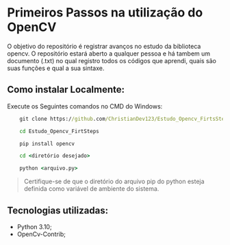 # Primeiros Passos na utilização do OpenCV

O objetivo do repositório é registrar avanços no estudo da biblioteca opencv. O repositório estará aberto a qualquer pessoa e há tambem um documento (.txt) no qual registro todos os códigos que aprendi, quais são suas funções e qual a sua sintaxe.

## Como instalar Localmente:
Execute os Seguintes comandos no CMD do Windows:

```cmd
    git clone https://github.com/ChristianDev123/Estudo_Opencv_FirtsSteps.git
```
```cmd
    cd Estudo_Opencv_FirtSteps
```
```cmd
    pip install opencv
```
```cmd
    cd <diretório desejado>
```
```cmd
    python <arquivo.py>
```

> Certifique-se de que o diretório do arquivo pip do python esteja definida como variável de ambiente do sistema.

## Tecnologias utilizadas:

- Python 3.10;
- OpenCv-Contrib;
